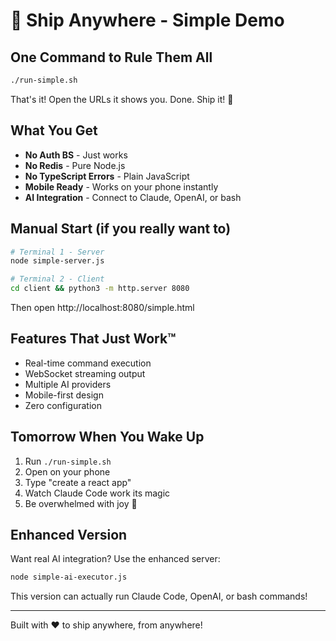 # 🚀 Ship Anywhere - Simple Demo

## One Command to Rule Them All

```bash
./run-simple.sh
```

That's it! Open the URLs it shows you. Done. Ship it! 🎉

## What You Get

- **No Auth BS** - Just works
- **No Redis** - Pure Node.js
- **No TypeScript Errors** - Plain JavaScript
- **Mobile Ready** - Works on your phone instantly
- **AI Integration** - Connect to Claude, OpenAI, or bash

## Manual Start (if you really want to)

```bash
# Terminal 1 - Server
node simple-server.js

# Terminal 2 - Client  
cd client && python3 -m http.server 8080
```

Then open http://localhost:8080/simple.html

## Features That Just Work™

- Real-time command execution
- WebSocket streaming output
- Multiple AI providers
- Mobile-first design
- Zero configuration

## Tomorrow When You Wake Up

1. Run `./run-simple.sh`
2. Open on your phone
3. Type "create a react app"
4. Watch Claude Code work its magic
5. Be overwhelmed with joy 🎊

## Enhanced Version

Want real AI integration? Use the enhanced server:

```bash
node simple-ai-executor.js
```

This version can actually run Claude Code, OpenAI, or bash commands!

---

Built with ❤️ to ship anywhere, from anywhere!